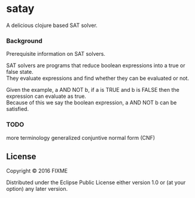 # satay

A delicious clojure based SAT solver.

### Background

Prerequisite information on SAT solvers.

SAT solvers are programs that reduce boolean expressions into a true or false state.  
They evaluate expressions and find whether they can be evaluated or not.

Given the example, a AND NOT b, if a is TRUE and b is FALSE then the expression can evaluate as true.  
Because of this we say the boolean expression, a AND NOT b can be satisfied.

### TODO
more terminology
generalized conjuntive normal form (CNF)

## License

Copyright © 2016 FIXME

Distributed under the Eclipse Public License either version 1.0 or (at
your option) any later version.
